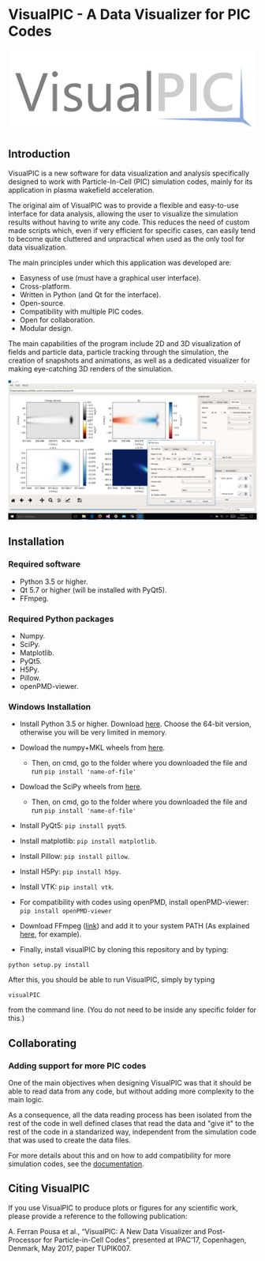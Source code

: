 # VisualPIC - A Data Visualizer for PIC Codes

![VisualPIC logo](Logo/logo_horiz_transp.png)

## Introduction

VisualPIC is a new software for data visualization and analysis specifically designed to work with Particle-In-Cell (PIC) simulation codes, mainly for its application in plasma wakefield acceleration.

The original aim of VisualPIC was to provide a flexible and easy-to-use interface for data analysis, allowing the user to visualize the simulation results without having to write any code. This reduces the need of custom made scripts which, even if very efficient for specific cases, can easily tend to become quite cluttered and unpractical when used as the only tool for data visualization.

The main principles under which this application was developed are:

* Easyness of use (must have a graphical user interface).
* Cross-platform.
* Written in Python (and Qt for the interface).
* Open-source.
* Compatibility with multiple PIC codes.
* Open for collaboration.
* Modular design.

The main capabilities of the program include 2D and 3D visualization of fields and particle data, particle tracking through the simulation, the creation of snapshots and animations, as well as a dedicated visualizer for making eye-catching 3D renders of the simulation.

![VisualPIC Screnshot](Logo/VisualPIC.PNG)

## Installation
### Required software
* Python 3.5 or higher.
* Qt 5.7 or higher (will be installed with PyQt5).
* FFmpeg.

### Required Python packages
* Numpy.
* SciPy.
* Matplotlib.
* PyQt5.
* H5Py.
* Pillow.
* openPMD-viewer.

### Windows Installation
* Install Python 3.5 or higher. Download [here](https://www.python.org/downloads/release/python-352/). Choose the 64-bit version, otherwise you will be very limited in memory.
* Dowload the numpy+MKL wheels from [here](http://www.lfd.uci.edu/~gohlke/pythonlibs/#numpy).
  * Then, on cmd, go to the folder where you downloaded the file and run `pip install 'name-of-file'`
* Dowload the SciPy wheels from [here](http://www.lfd.uci.edu/~gohlke/pythonlibs/#scipy).
  * Then, on cmd, go to the folder where you downloaded the file and run `pip install 'name-of-file'`
* Install PyQt5: `pip install pyqt5`.
* Install matplotlib: `pip install matplotlib`.
* Install Pillow: `pip install pillow`.
* Install H5Py: `pip install h5py`.
* Install VTK: `pip install vtk`.
* For compatibility with codes using openPMD, install openPMD-viewer: `pip install openPMD-viewer`

* Download FFmpeg ([link](https://ffmpeg.zeranoe.com/builds/)) and add it to your system PATH (As explained [here](http://www.wikihow.com/Install-FFmpeg-on-Windows), for example).
* Finally, install visualPIC by cloning this repository and by typing:
```
python setup.py install
```

After this, you should be able to run VisualPIC, simply by typing
```
visualPIC
```
from the command line. (You do not need to be inside any specific folder for this.)


## Collaborating

### Adding support for more PIC codes

One of the main objectives when designing VisualPIC was that it should be able to read data from any code, but without adding more complexity to the main logic.

As a consequence, all the data reading process has been isolated from the rest of the code in well defined clases that read the data and "give it" to the rest of the code in a standarized way, independent from the simulation code that was used to create the data files.

For more details about this and on how to add compatibility for more simulation codes, see the [documentation](/Documentation/AddSupportForAnotherCode.md).

## Citing VisualPIC
If you use VisualPIC to produce plots or figures for any scientific work, please provide a reference to the following publication:

A. Ferran Pousa et al., “VisualPIC: A New Data Visualizer and Post-Processor for Particle-in-Cell Codes”, presented at IPAC’17, Copenhagen, Denmark, May 2017, paper TUPIK007.
